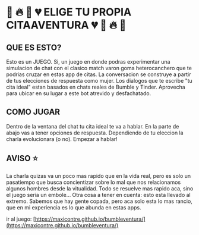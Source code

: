 # 💩 🔥 👻 💔 ELIGE TU PROPIA **CITA**AVENTURA 💔 👻 🔥 💩  

## QUE ES ESTO?

Esto es un JUEGO. Si, un juego en donde podras experimentar una simulacion de chat con el clasico match varon goma heterocanchero que te podrias cruzar en estas app de citas. La conversacion se construye a partir de tus elecciones de respuesta como mujer. Los dialogos que te escribe "tu cita ideal" estan basados en chats reales de Bumble y Tinder. Aprovecha para ubicar en su lugar a este bot atrevido y desfachatado.

## COMO JUGAR

Dentro de la ventana del chat tu cita ideal te va a hablar. En la parte de abajo vas a tener opciones de respuesta. Dependiendo de tu eleccion la charla evolucionara (o no). Empezar a hablar!

## AVISO ⭐️ 

La charla quizas va un poco mas rapido que en la vida real, pero es solo un pasatiempo que busca concientizar sobre lo mal que nos relacionamos algunos hombres desde la vitualidad. Todo se resuelve mas rapido aca, sino el juego seria un embole... Otra cosa a tener en cuenta: esto esta llevado al extremo. Sabemos que hay gente copada, pero aca solo esta lo mas rancio, que en mi experiencia es lo que abunda en estas apps.

ir al juego:
[https://maxicontre.github.io/bumbleventura/](https://maxicontre.github.io/bumbleventura/)
